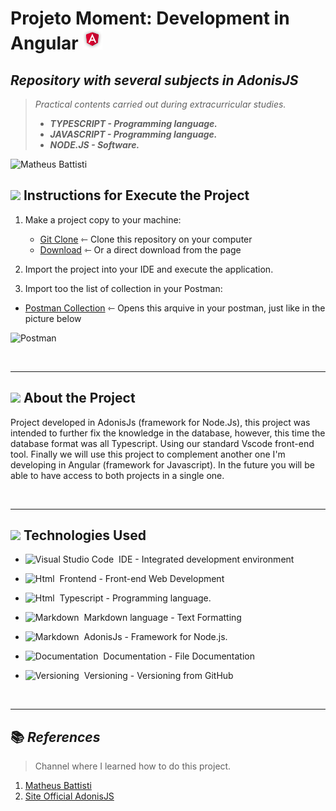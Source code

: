 # Projeto Moment: Development in Angular ![](/assets/hiclipart.com.png)

## _Repository with several subjects in AdonisJS_

> _Practical contents carried out during extracurricular studies._
>
> - **_TYPESCRIPT - Programming language._**
> - **_JAVASCRIPT - Programming language._**
> - **_NODE.JS - Software._**

![Matheus Battisti](/assets/Capa%20for%20Project.jpg)

## ![](/Icons/instrucoes.png) Instructions for Execute the Project 

1. Make a project copy to your machine: 
    - [Git Clone](https://github.com/ArthurEstevan/Matheus-Battist-AdonisJS-2022) ⇽ Clone this repository on your computer
    - [Download](https://github.com/ArthurEstevan/Matheus-Battist-AdonisJS-2022/archive/refs/heads/master.zip) ⇽ Or a direct download from the page 

2. Import the project into your IDE and execute the application.

3. Import too the list of collection in your Postman:
- [Postman Collection](https://github.com/ArthurEstevan/Matheus-Battist-AdonisJS-2022/tree/master/Postman) ⇽ Opens this arquive in your postman, just like in the picture below

![Postman](/assets/Import%20in%20Postman.png)

<br>
    
---

## ![](/Icons/icon_conceito.png) About the Project

Project developed in AdonisJs (framework for Node.Js), this project was intended to further fix the knowledge in the database, however, this time the database format was all Typescript. Using our standard Vscode front-end tool.
Finally we will use this project to complement another one I'm developing in Angular (framework for Javascript). In the future you will be able to have access to both projects in a single one.

<br>

---

## ![](/Icons/configuracoes.png) Technologies Used

- ![Visual Studio Code](https://img.shields.io/badge/Visual%20Studio%20Code-black?style=for-the-badge&logo=visual-studio-code&logoColor=007ACC)&nbsp; IDE - Integrated development environment

- ![Html](https://img.shields.io/badge/Html-black?style=for-the-badge&logo=html5&logoColor=#E34F26)&nbsp; Frontend - Front-end Web Development 

- ![Html](https://img.shields.io/badge/Typescript-black?style=for-the-badge&logo=typescript&logoColor=#E34F26)&nbsp; Typescript - Programming language.

- ![Markdown](https://img.shields.io/badge/Markdown-black?style=for-the-badge&logo=markdown&logoColor=#000000)&nbsp; Markdown language - Text Formatting 

- ![Markdown](https://img.shields.io/badge/AdonisJS-black?style=for-the-badge&logo=adonisjs&logoColor=#000000)&nbsp; AdonisJs - Framework for Node.js. 

- ![Documentation](https://img.shields.io/badge/Documentation-black?style=for-the-badge&logo=academia&logoColor=#41454A)&nbsp; Documentation - File Documentation

- ![Versioning](https://img.shields.io/badge/Versioning-black?style=for-the-badge&logo=git&logoColor=#F05032)&nbsp; Versioning - Versioning from GitHub

<br>

---

## 📚 _References_ 

> Channel where I learned how to do this project.

1. [Matheus Battisti](https://www.youtube.com/watch?v=y8XfJJYhXPE)
2. [Site Official AdonisJS](https://adonisjs.com)
